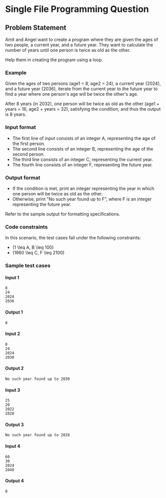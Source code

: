 # Single File Programming Question

## Problem Statement

Amit and Angel want to create a program where they are given the ages of two people, a current year, and a future year. They want to calculate the number of years until one person is twice as old as the other.

Help them in creating the program using a loop.

### Example

Given the ages of two persons (age1 = 8, age2 = 24), a current year (2024), and a future year (2036), iterate from the current year to the future year to find a year where one person's age will be twice the other's age.

After 8 years (in 2032), one person will be twice as old as the other (age1 + years = 16, age2 + years = 32), satisfying the condition, and thus the output is 8 years.

### Input format

- The first line of input consists of an integer A, representing the age of the first person.
- The second line consists of an integer B, representing the age of the second person.
- The third line consists of an integer C, representing the current year.
- The fourth line consists of an integer F, representing the future year.

### Output format

- If the condition is met, print an integer representing the year in which one person will be twice as old as the other.
- Otherwise, print "No such year found up to F", where F is an integer representing the future year.

Refer to the sample output for formatting specifications.

### Code constraints

In this scenario, the test cases fall under the following constraints:

- (1 \\leq A, B \\leq 100)
- (1960 \\leq C, F \\leq 2100)

### Sample test cases

#### Input 1

```
8
24
2024
2036
```

#### Output 1

```
8
```

#### Input 2

```
8
24
2024
2030
```

#### Output 2

```
No such year found up to 2030
```

#### Input 3

```
25
20
2022
2028
```

#### Output 3

```
No such year found up to 2028
```

#### Input 4

```
60
30
2024
2040
```

#### Output 4

```
0
```
